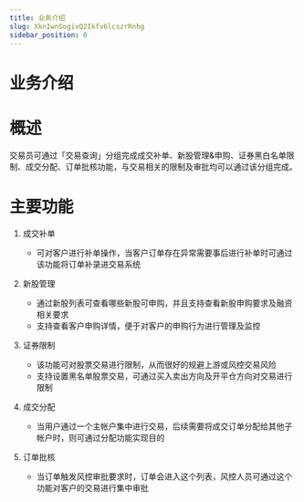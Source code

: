 ```yaml
---
title: 业务介绍
slug: XknIwnSogivQ2Ikfv6lcszrRnhg
sidebar_position: 0
---
```



# 业务介绍

# 概述

交易员可通过「交易查询」分组完成成交补单、新股管理&申购、证券黑白名单限制、成交分配、订单批核功能，与交易相关的限制及审批均可以通过该分组完成。

# 主要功能

1. 成交补单
    - 可对客户进行补单操作，当客户订单存在异常需要事后进行补单时可通过该功能将订单补录进交易系统

2. 新股管理
    - 通过新股列表可查看哪些新股可申购，并且支持查看新股申购要求及融资相关要求
    - 支持查看客户申购详情，便于对客户的申购行为进行管理及监控

3. 证券限制
    - 该功能可对股票交易进行限制，从而很好的规避上游或风控交易风险
    - 支持设置黑名单股票交易，可通过买入卖出方向及开平仓方向对交易进行限制

4. 成交分配
    - 当用户通过一个主帐户集中进行交易，后续需要将成交订单分配给其他子帐户时，则可通过分配功能实现目的

5. 订单批核
    - 当订单触发风控审批要求时，订单会进入这个列表，风控人员可通过这个功能对客户的交易进行集中审批

